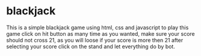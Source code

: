 # blackjack
This is a simple blackjack game using html, css and javascript
to play this game click on hit button as many time as you wanted, make sure your score should not cross 21, as you will loose if your score is more then 21
after selecting your score click on the stand and let everything do by bot.
